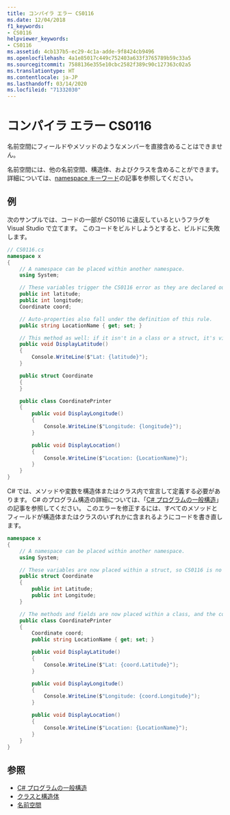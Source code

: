 ```yaml
---
title: コンパイラ エラー CS0116
ms.date: 12/04/2018
f1_keywords:
- CS0116
helpviewer_keywords:
- CS0116
ms.assetid: 4cb137b5-ec29-4c1a-adde-9f8424cb9496
ms.openlocfilehash: 4a1e85017c449c752403a633f3765789b59c33a5
ms.sourcegitcommit: 7588136e355e10cbc2582f389c90c127363c02a5
ms.translationtype: HT
ms.contentlocale: ja-JP
ms.lasthandoff: 03/14/2020
ms.locfileid: "71332030"
---
```

# <a name="compiler-error-cs0116"></a>コンパイラ エラー CS0116

名前空間にフィールドやメソッドのようなメンバーを直接含めることはできません。

名前空間には、他の名前空間、構造体、およびクラスを含めることができます。 詳細については、[namespace キーワード](../keywords/namespace.md)の記事を参照してください。

## <a name="example"></a>例

次のサンプルでは、コードの一部が CS0116 に違反しているというフラグを Visual Studio で立てます。 このコードをビルドしようとすると、ビルドに失敗します。

```csharp
// CS0116.cs
namespace x
{
    // A namespace can be placed within another namespace.
    using System;

    // These variables trigger the CS0116 error as they are declared outside of a struct or class.
    public int latitude;
    public int longitude;
    Coordinate coord;

    // Auto-properties also fall under the definition of this rule.
    public string LocationName { get; set; }

    // This method as well: if it isn't in a class or a struct, it's violating CS0116.
    public void DisplayLatitude()
    {
        Console.WriteLine($"Lat: {latitude}");
    }

    public struct Coordinate
    {
    }

    public class CoordinatePrinter
    {
        public void DisplayLongitude()
        {
            Console.WriteLine($"Longitude: {longitude}");
        }

        public void DisplayLocation()
        {
            Console.WriteLine($"Location: {LocationName}");
        }
    }
}
```

C# では、メソッドや変数を構造体またはクラス内で宣言して定義する必要があります。 C# のプログラム構造の詳細については、「[C# プログラムの一般構造](../../programming-guide/inside-a-program/general-structure-of-a-csharp-program.md)」の記事を参照してください。 このエラーを修正するには、すべてのメソッドとフィールドが構造体またはクラスのいずれかに含まれるようにコードを書き直します。

```csharp
namespace x
{
    // A namespace can be placed within another namespace.
    using System;

    // These variables are now placed within a struct, so CS0116 is no longer violated.
    public struct Coordinate
    {
        public int Latitude;
        public int Longitude;
    }

    // The methods and fields are now placed within a class, and the compiler is satisfied.
    public class CoordinatePrinter
    {
        Coordinate coord;
        public string LocationName { get; set; }

        public void DisplayLatitude()
        {
            Console.WriteLine($"Lat: {coord.Latitude}");
        }

        public void DisplayLongitude()
        {
            Console.WriteLine($"Longitude: {coord.Longitude}");
        }

        public void DisplayLocation()
        {
            Console.WriteLine($"Location: {LocationName}");
        }
    }
}
```

## <a name="see-also"></a>参照

- [C# プログラムの一般構造](../../programming-guide/inside-a-program/general-structure-of-a-csharp-program.md)
- [クラスと構造体](../../programming-guide/classes-and-structs/index.md)
- [名前空間](../../programming-guide/namespaces/index.md)
